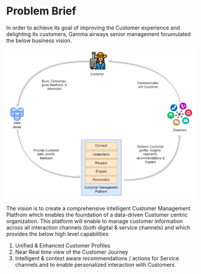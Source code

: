 # Problem Brief
In order to achieve its goal of improving the Customer experience and delighting its customers, Gamma airways senior management forumulated the below business vision.

![Business Vision](Customer_Mgmt_Platform_Arch_Katas-CMP_Business_Vision.png)

The vision is to create a comprehensive intelligent Customer Management Platfrom which enables the foundation of a data-driven Customer centric organization. This platform will enable to manage customer information across all interaction channels (both digital & service channels) and which provides the below high level capabilities

1. Unified & Enhanced Customer Profiles
2. Near Real time view of the Customer Journey
3. Intelligent & context aware recommendations / actions for Service channels and to enable personalized interaction with Customers